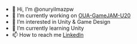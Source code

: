 - 👋 Hi, I’m @onuryilmazpw
- 🔭 I’m currently working on [OUA-GameJAM-U20](https://github.com/onuryilmazpw/OUA-GameJAM-U20)
- 👀 I’m interested in Unity & Game Design
- 🌱 I’m currently learning Unity
- 📫 How to reach me [Linkedln](https://www.linkedin.com/in/onuryilmazpw/)

<!---
onuryilmazpw/onuryilmazpw is a ✨ special ✨ repository because its `README.md` (this file) appears on your GitHub profile.
You can click the Preview link to take a look at your changes.
--->
